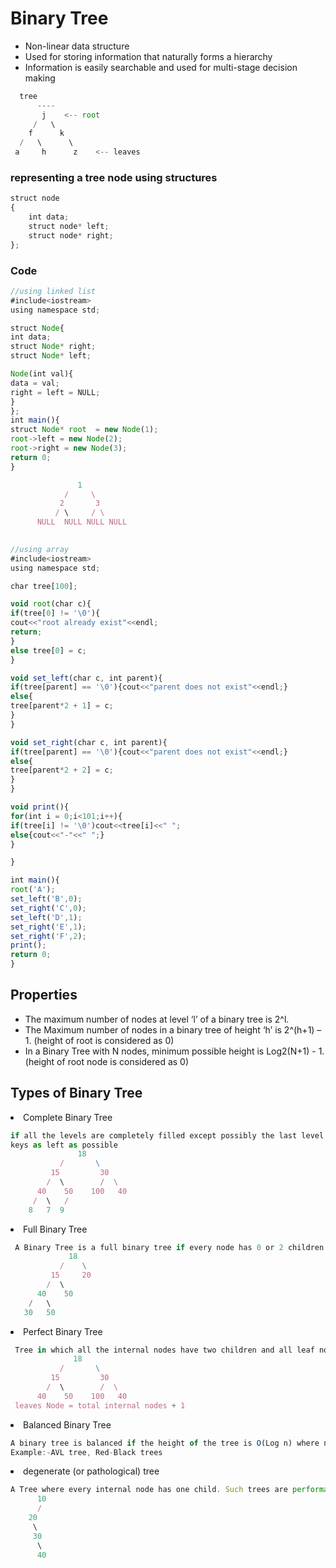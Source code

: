 # Binary Tree

<ul>
  <li>Non-linear data structure</li>
  <li>Used for storing information that naturally forms a hierarchy</li>
  <li>Information is easily searchable and used for multi-stage decision making</li>
</ul>

```js
  tree
      ----
       j    <-- root
     /   \
    f      k  
  /   \      \
 a     h      z    <-- leaves

```
### representing a tree node using structures
```js
struct node
{
    int data;
    struct node* left;
    struct node* right;
};
```
### Code
```js
//using linked list
#include<iostream>
using namespace std;

struct Node{
int data;
struct Node* right;
struct Node* left;

Node(int val){
data = val;
right = left = NULL;
}
};
int main(){
struct Node* root  = new Node(1);
root->left = new Node(2);
root->right = new Node(3);
return 0;
}

               1
            /     \
           2       3
          / \     / \
      NULL  NULL NULL NULL
     
```

```js
//using array
#include<iostream>
using namespace std;

char tree[100];

void root(char c){
if(tree[0] != '\0'){
cout<<"root already exist"<<endl;
return;
}
else tree[0] = c;
}

void set_left(char c, int parent){
if(tree[parent] == '\0'){cout<<"parent does not exist"<<endl;}
else{
tree[parent*2 + 1] = c;
}
}

void set_right(char c, int parent){
if(tree[parent] == '\0'){cout<<"parent does not exist"<<endl;}
else{
tree[parent*2 + 2] = c;
}
}

void print(){
for(int i = 0;i<101;i++){
if(tree[i] != '\0')cout<<tree[i]<<" ";
else{cout<<"-"<<" ";}
}

}

int main(){
root('A');
set_left('B',0);
set_right('C',0);
set_left('D',1);
set_right('E',1);
set_right('F',2);
print();
return 0;
}
```

## Properties

<ul>
  <li>The maximum number of nodes at level ‘l’ of a binary tree is 2^l. </li>
  <li>The Maximum number of nodes in a binary tree of height ‘h’ is 2^(h+1) – 1. (height of root is considered as 0)</li>
  <li>In a Binary Tree with N nodes, minimum possible height is Log2(N+1) - 1. (height of root node is considered as 0)</li>
</ul>

## Types of Binary Tree

<li>Complete Binary Tree</li>

```js
if all the levels are completely filled except possibly the last level and the last level has all
keys as left as possible 
               18
           /       \  
         15         30  
        /  \        /  \
      40    50    100   40
     /  \   /
    8   7  9 
```

<li>Full Binary Tree</li>

```js
 A Binary Tree is a full binary tree if every node has 0 or 2 children.
             18
           /    \   
         15     20    
        /  \       
      40    50   
    /   \
   30   50
```

<li>Perfect Binary Tree</li>

```js
 Tree in which all the internal nodes have two children and all leaf nodes are at the same level. 
              18
           /       \  
         15         30  
        /  \        /  \
      40    50    100   40
 leaves Node = total internal nodes + 1     
```

<li>Balanced Binary Tree</li>

```js
A binary tree is balanced if the height of the tree is O(Log n) where n is the number of nodes.
Example:-AVL tree, Red-Black trees
```

<li>degenerate (or pathological) tree</li>

```js
A Tree where every internal node has one child. Such trees are performance-wise same as linked list. 
      10
      /
    20
     \
     30
      \
      40 
```
